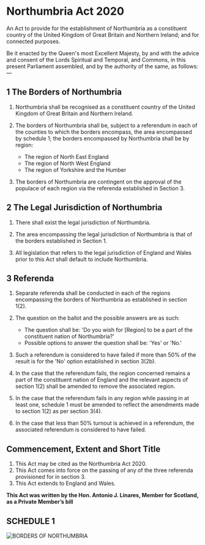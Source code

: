 # Northumbria Act 2020

An Act to provide for the establishment of Northumbria as a constituent country of the United Kingdom of Great Britain and Northern Ireland; and for connected purposes.

Be it enacted by the Queen's most Excellent Majesty, by and with the advice and consent of the Lords Spiritual and Temporal, and Commons, in this present Parliament assembled, and by the authority of the same, as follows:—

## 1 The Borders of Northumbria

1. Northumbria shall be recognised as a constituent country of the United Kingdom of Great Britain and Northern Ireland.

2. The borders of Northumbria shall be, subject to a referendum in each of the counties to which the borders encompass, the area encompassed by schedule 1; the borders encompassed by Northumbria shall be by region:
    * The region of North East England
    * The region of North West England
    * The region of Yorkshire and the Humber

3. The borders of Northumbria are contingent on the approval of the populace of each region via the referenda established in Section 3.

## 2 The Legal Jurisdiction of Northumbria

1. There shall exist the legal jurisdiction of Northumbria.

2. The area encompassing the legal jurisdiction of Northumbria is that of the borders established in Section 1.

3. All legislation that refers to the legal jurisdiction of England and Wales prior to this Act shall default to include Northumbria.

## 3 Referenda

1. Separate referenda shall be conducted in each of the regions encompassing the borders of Northumbria as established in section 1(2).

2. The question on the ballot and the possible answers are as such:
    * The question shall be: 'Do you wish for [Region] to be a part of the constituent nation of Northumbria?'
    * Possible options to answer the question shall be: 'Yes' or 'No.'

3. Such a referendum is considered to have failed if more than 50% of the result is for the 'No' option established in section 3(2b).

4. In the case that the referendum fails, the region concerned remains a part of the constituent nation of England and the relevant aspects of section 1(2) shall be amended to remove the associated region.

5. In the case that the referendum fails in any region while passing in at least one, schedule 1 must be amended to reflect the amendments made to section 1(2) as per section 3(4).

6. In the case that less than 50% turnout is achieved in a referendum, the associated referendum is considered to have failed.

## Commencement, Extent and Short Title

1. This Act may be cited as the Northumbria Act 2020.
2. This Act comes into force on the passing of any of the three referenda provisioned for in section 3.
3. This Act extends to England and Wales.

**This Act was written by the Hon. Antonio J. Linares, Member for Scotland, as a Private Member’s bill**

## SCHEDULE 1

![BORDERS OF NORTHUMBRIA](https://upload.wikimedia.org/wikipedia/commons/thumb/2/2a/Northern_England.svg/800px-Northern_England.svg.png)
